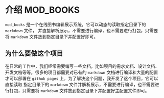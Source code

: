 # 介绍 MOD_BOOKS

`mod_books` 是一个在线图书编辑展示系统，它可以动态的读取指定目录下的 `markdown` 文件，
并直接解析展示，不需要进行编译，也不需要进行打包，只需要将 `markdown` 文件放到指定目录下并配置好即可。

## 为什么要做这个项目

在日常的工作中，我们经常需要编写一些文档，比如项目的需求文档、设计文档、开发文档等等，很多的项目都需要对已有的
`markdown` 文档进行编译和大量的配置才可以部署在 `github pages` 上，为了解决这个问题，我开发了这个项目，它可以直接读取
指定目录下的 `markdown` 文件并解析展示，不需要进行编译，也不需要进行打包，只需要将 `markdown` 文件放到指定目录下并配置好主配置文件即可。

